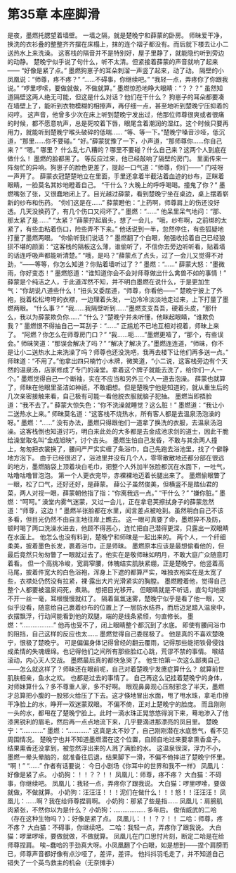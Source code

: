 # 第35章 本座脚滑
是夜，墨燃托腮望着墙壁。
一墙之隔，就是楚晚宁和薛蒙的卧房。
师昧爱干净，换洗的衣衫叠的整整齐齐摆在床榻上，抹的连个褶子都没有。而后就下楼去让小二送热水上来洗澡。
这客栈的隔音并不是特别好，屋子里静了，就能隐约听到旁边的动静。
楚晚宁似乎说了句什么，听不太清。但紧接着薛蒙的声音就响了起来——
“好像是紧了点。”
墨燃狗崽子的耳朵刺溜一声竖了起来，动了动。
隔壁的小凤凰说：“师尊，疼不疼？”
“……不碍事，你继续吧。”
“我轻一点，弄疼你了你跟我说。”
“啰里啰嗦，要做就做，不做就算。”
墨燃惊恐地睁大眼睛：“？？？”
虽然知道隔壁这两人绝无可能，但这是什么对话？他们在干什么？
狗崽子的耳朵都要凑在墙壁上了，能听到衣物模糊的相擦声，再仔细一点，甚至地听到楚晚宁压抑着的闷哼。
这声音，他曾多少次在床上听到楚晚宁发出过，他那位师尊很爽或者很痛的时候，都不愿意吭声，总是死咬着下唇，眼尾含着潮润的湿红。这个时候只要再用力，就能听到楚晚宁喉头破碎的低喘……
“等、等一下。”楚晚宁嗓音沙哑，低沉道，“那里……你不要碰。”
“好。”薛蒙犹豫了一下，小声道，“那师尊你……你自己来？”
“嗯。”
哪里？
什么乱七八糟的？哪里不要碰？什么自己来？这两个人到底在做什么！
墨燃的脸都黑了。
等反应过来，他已经敲响了隔壁的房门。
里面传来一阵匆忙的异响。狗崽子的脸色更差了，提起一口气道：“师尊，你们——”
门吱呀一声开了。
薛蒙衣冠楚楚地立在里面，手里还拿着半截沾着血迹的纱布，正眯着眼睛，一脸莫名其妙地瞪着自己。
“干什么？大晚上的呼呼喝喝。撞鬼了你？”
墨燃嘴张了张，又很蠢地闭上了。目光越过薛蒙，看到楚晚宁坐在桌边，桌上摆着崭新的纱布和伤药。
“你们这是在……”
薛蒙瞪他：“上药啊，师尊肩上的伤还没好透。几天没换药了，有几个伤口又闷坏了。”
墨燃：“……”
他呆里呆气地问：“那、那太紧了是……”
“太紧？”薛蒙拧起眉头，想了一会儿，“哦，纱布啊，之前绑的太紧了，有些血粘着伤口，险些弄不下来。”
他话说到一半，忽然停住，有些狐疑地打量了墨燃两眼。
“你偷听我们说话？”
墨燃翻了个白眼，勉强收拾着自己已经狼狈不堪的颜面：“这客栈的隔板这么薄，谁偷听了，不信你去旁边听听看，贴着墙的话连呼吸声都能听清楚。”
“哦，是吗？”薛蒙点了点头，过了一会儿又觉得不对劲，“——等等，你怎么知道？你贴着墙听过了？”
墨燃：“……”
薛蒙大怒：“墨微雨，你好变态！”
墨燃怒道：“谁知道你会不会对师尊做出什么禽兽不如的事情！”
薛蒙是个纯洁之人，于此道浑然不知，并不明白墨燃在说什么，于是更加生气：“你胡说八道些什么！”扭头又委屈道，“师尊，你看他——”
楚晚宁披上了外袍，拢着松松垮垮的衣襟，一边理着头发，一边冷冷淡淡地走过来，上下打量了墨燃两眼。
“什么事？”
“我……我隔壁听到……”墨燃支支吾吾，硬着头皮，“那什么，我以为薛蒙欺负你……”
“什么？”楚晚宁并未听懂，他眯起眼睛，“谁欺负我？”
墨燃恨不得抽自己一耳刮子：“……”
正尴尬不已地互相对视着，师昧上来了。
“阿燃？你怎么在师尊房门口？”
“我……呃……”墨燃更噎了，“那个，有些误会。”
师昧笑道：“那误会解决了吗？”
“解决了解决了。”墨燃连连道，“师昧，你不是让小二送热水上来洗澡了吗？师尊也还没洗吧，我再去楼下让他们再多送一点。”
师昧道：“不用了。”他拿出四只楠竹小木牌，微笑道，“小二说，这客栈旁边有个天然的温泉汤，店家修成了专门的澡堂。拿着这个牌子就能去洗了，给你们一人一个。”
墨燃觉得自己一个断袖，实在不应当和另外三个人一道去泡澡。
薛蒙也就算了，师昧在他眼里圣洁如神祇，不敢细想。但是楚晚宁他是知道的，就从重生后的几次亲密接触来看，自己极有可能一看他脱衣服就脑子犯抽。
墨燃当即捂脸道：“我不去了。”
薛蒙大惊失色：“你不洗澡就睡觉？这么脏！”
墨燃道：“我让小二送热水上来。”
师昧莫名道：“这客栈不烧热水，所有客人都是去温泉汤泡澡的呀。”
墨燃：“……”
没有办法，墨燃只得跟他们一道拿了换洗的衣服，去温泉汤泡澡。这客栈倒也知道讨巧，明白来此处的大多都是去金成池求剑的道士，因此干脆给澡堂取名叫“金成旭映”，讨个吉头。
墨燃生怕自己发昏，不敢与其余两人撞上，匆匆把衣裳换了，腰间严严实实缠了条浴巾，自己先跑去浴池里，找了个僻静地方泡下。
由于已经很迟了，浴池里并没有几个人，零零散散地还都分部在很远的地方，墨燃脑袋上顶着块白毛巾，把整个人外加半张脸都沉在水面下，一吐气，咕噜咕噜冒泡泡。
第一个人更衣完毕，赤裸裸地迈着长腿出来了。
墨燃偷眼瞥了一眼，松了口气，还好还好，是薛蒙。
薛公子虽然俊美，但横竖不是踏仙君的菜，两人对视一眼，薛蒙朝他指了指：“你离我远一点。”
“干什么？”
“嫌你脏。”
墨燃：“呵呵。”
澡堂内雾气迷蒙，又过一会儿，正在拿皂荚擦拭身子的薛蒙忽然道：“师尊，这边！”
墨燃半张脸都在水里，闻言差点被呛到。虽然明白自己不该多看，但目光仍然不由自主地往岸上瞧去。
这一眼可真要了命，墨燃猝不及防，顿时喝了两口洗澡水进去，他顾不得恶心，连忙把自己潜得更深，只露出一双眼睛在水面上。
他怎么也没有料到，楚晚宁和师昧是一起出来的。
两个人，一个纤细柔美，披着墨色长发，裹着浴巾，正是师昧。
墨燃原本应该是最想偷看他的，但最后竟然只匆匆瞥了一眼就过去了。他实在是敬师昧如明月，不敢大庭广众随意盯着看。
但一个高挑冷峻，宽肩窄腰，体魄结实肌肤紧绷，正是楚晚宁。他竖着高马尾，披着件宽大的白色浴袍，浑身上下遮的都算严实，唯独衣袍实在是太宽了些，衣襟处仍然没有拉紧，裸·露出大片光滑紧实的胸膛。
墨燃瞪着他，觉得自己整个人都要被温泉闷死，煮熟。
想把目光移开。
但眼睛就是不听话，直勾勾地挪不开一丝一毫，耳根慢慢就红了。
隔着氤氲迷雾，楚晚宁似乎是看了他一眼，又似乎没看，随意给自己裹着纱布的位置上了一层防水结界，而后迈足踏入温泉中，衣摆飘浮，行动间能看到他的双腿，端的是线条紧颀，匀直修长。
墨燃：“………………”
他再也受不了，闭上眼睛整个都沉到了水底。
即使有腰间浴巾的阻挡，自己这样的反应也太……
墨燃觉得自己委屈极了。
他是真的不喜欢楚晚宁，恨极了楚晚宁。
可是偏偏身体记得曾经的翻云覆雨，记得那些能把铁骨侵蚀成柔情的失魂缠绵。也记得他们之间所有那些脸红心跳，荒谬不禁的事情。
喉结滚动，内心天人交战。
墨燃最后真的都快急哭了。
他生怕第一次这么鄙夷自己——怎么就这样了？师昧还在眼前呢，自己对着楚晚宁发癔症算什么？
就算前世肌肤相亲，鱼水之欢。
也都是过去的事情了。
自己再这么记挂着楚晚宁的身体，对师妹算什么？多不尊重人家，多不好啊。
眼观鼻鼻观心压制邪念了半天，墨燃才总算把小腹的一股邪火给压了下去。这才倏地冒出水面，甩了甩水珠，拿毛巾擦干净脸上的水，睁开一双迷蒙双眼。
不偏不倚，正对上楚晚宁的脸庞。
而且刚刚一头的水，都甩在了楚晚宁脸上。此时一滴水珠正晃悠悠得淌下来，蓦地渗入了他漆黑锐利的眉毛，然后再一点点地流下来，几乎要滴进那漂亮的凤目里。
楚晚宁：“…………”
墨燃：“…………”
这真是太不妙了，自己刚刚潜在水底憋气，看不见周围情况。
楚晚宁也并不知道墨燃潜在这个位置，自顾自地过来要拿熏香盒子。结果熏香还没拿到，被忽然浮出来的人溅了满脸的水。
这温泉很深，浮力不小，墨燃一晕头晕脑的，就准备往后退，结果脚下一滑，不偏不倚摔进了楚晚宁怀里。
“啊！”
“……”
作者有话要说：
今日小剧场《你耳中的世界和我不一样》
凤凰儿：好像是紧了点。
小奶狗：！！？？！！
凤凰儿：师尊，疼不疼？
大白猫：不碍事，你继续吧。
凤凰儿：我轻一点，弄疼你了跟我说。
大白猫：啰里啰嗦，要做就做，不做就算。
小奶狗：汪汪汪！！！泥们在做什么！！！怒！！汪汪汪！
凤凰儿：……啊？我在给师尊捏肩啊。
小奶狗：那紧了些是指……
凤凰儿：肩膀肌肉紧张，不然你以为是什么？
小奶狗：………………
多年后。
俊俏威武的二哈（存在这种生物吗？）：好像是紧了点。
凤凰儿：！！？？！！
二哈：师尊，疼不疼？
大白猫：不碍事，你继续吧。
二哈：我轻一点，弄疼你了跟我说。
大白猫：啰里啰嗦，要做就做，不做就算。
凤凰儿在门口思忖片刻，断定二哈是在给师尊捏肩。
唉~蠢哈的手劲真大呀。小凤凰翻了个白眼，如是想到——捏个肩膀而已，师尊声音都好像有点沙哑了，差评，差评。
他抖抖羽毛走了，并不知道自己错失了一个英鸟救主的机会（无奈摊手）
